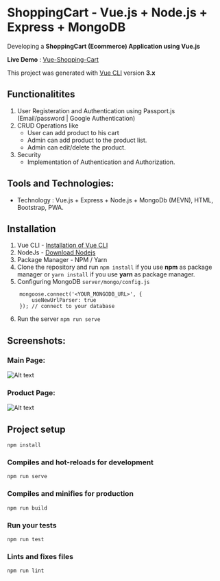 # ShoppingCart - Vue.js + Node.js + Express + MongoDB

Developing a **ShoppingCart (Ecommerce) Application using Vue.js**

**Live Demo** : [Vue-Shopping-Cart](#)

This project was generated with [Vue CLI](https://github.com/vuejs/vue-cli) version **3.x**

## Functionalitites

1. User Registeration and Authentication using Passport.js (Email/password | Google Authentication)
2. CRUD Operations like
   - User can add product to his cart
   - Admin can add product to the product list.
   - Admin can edit/delete the product.
3. Security
   - Implementation of Authentication and Authorization.

## Tools and Technologies:

- Technology : Vue.js + Express + Node.js + MongoDb (MEVN), HTML, Bootstrap, PWA.

## Installation

1. Vue CLI - [Installation of Vue CLI](https://cli.vuejs.org/guide/installation.html)
2. NodeJs - [Download Nodejs](https://nodejs.org/en/download/)
3. Package Manager - NPM / Yarn
4. Clone the repository and run `npm install` if you use **npm** as package manager or `yarn install` if you use **yarn** as package manager.
5. Configuring MongoDB `server/mongo/config.js`

```
    mongoose.connect('<YOUR_MONGODB_URL>', {
        useNewUrlParser: true
    }); // connect to your database

```

6. Run the server `npm run serve`

## Screenshots:

### Main Page:

![Alt text](https://image.ibb.co/cF5D6V/screencapture-localhost-8081-2018-10-28-14-33-47.png)

### Product Page:

![Alt text](https://image.ibb.co/iZxh0q/screencapture-localhost-8081-products-2018-10-28-14-34-08.png)

## Project setup

```
npm install
```

### Compiles and hot-reloads for development

```
npm run serve
```

### Compiles and minifies for production

```
npm run build
```

### Run your tests

```
npm run test
```

### Lints and fixes files

```
npm run lint
```
